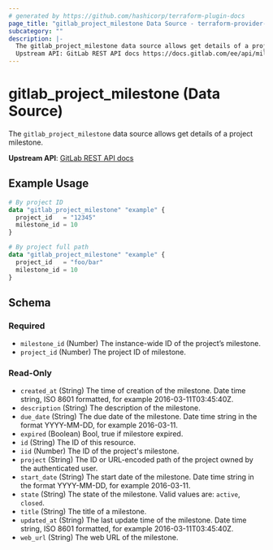 ```yaml
---
# generated by https://github.com/hashicorp/terraform-plugin-docs
page_title: "gitlab_project_milestone Data Source - terraform-provider-gitlab"
subcategory: ""
description: |-
  The gitlab_project_milestone data source allows get details of a project milestone.
  Upstream API: GitLab REST API docs https://docs.gitlab.com/ee/api/milestones.html
---
```


# gitlab_project_milestone (Data Source)

The `gitlab_project_milestone` data source allows get details of a project milestone.

**Upstream API**: [GitLab REST API docs](https://docs.gitlab.com/ee/api/milestones.html)

## Example Usage

```terraform
# By project ID
data "gitlab_project_milestone" "example" {
  project_id   = "12345"
  milestone_id = 10
}

# By project full path
data "gitlab_project_milestone" "example" {
  project_id   = "foo/bar"
  milestone_id = 10
}
```

<!-- schema generated by tfplugindocs -->
## Schema

### Required

- `milestone_id` (Number) The instance-wide ID of the project’s milestone.
- `project_id` (Number) The project ID of milestone.

### Read-Only

- `created_at` (String) The time of creation of the milestone. Date time string, ISO 8601 formatted, for example 2016-03-11T03:45:40Z.
- `description` (String) The description of the milestone.
- `due_date` (String) The due date of the milestone. Date time string in the format YYYY-MM-DD, for example 2016-03-11.
- `expired` (Boolean) Bool, true if milestore expired.
- `id` (String) The ID of this resource.
- `iid` (Number) The ID of the project's milestone.
- `project` (String) The ID or URL-encoded path of the project owned by the authenticated user.
- `start_date` (String) The start date of the milestone. Date time string in the format YYYY-MM-DD, for example 2016-03-11.
- `state` (String) The state of the milestone. Valid values are: `active`, `closed`.
- `title` (String) The title of a milestone.
- `updated_at` (String) The last update time of the milestone. Date time string, ISO 8601 formatted, for example 2016-03-11T03:45:40Z.
- `web_url` (String) The web URL of the milestone.


